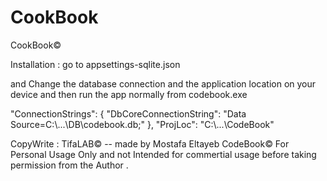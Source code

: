 # CookBook
CookBook© 

Installation :
     go to appsettings-sqlite.json 

 and    Change the database connection  and the application location on your device and then run the app normally from codebook.exe


  "ConnectionStrings": {
    "DbCoreConnectionString": "Data Source=C:\\...\\DB\\codebook.db;"
   },
   "ProjLoc": "C:\\...\\CodeBook"



CopyWrite : TifaLAB©    -- made by Mostafa Eltayeb
CodeBook© For Personal Usage Only and not Intended for commertial usage before taking permission from the Author .
